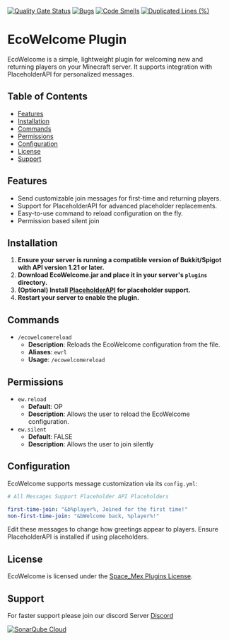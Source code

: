 [![Quality Gate Status](https://sonarcloud.io/api/project_badges/measure?project=spacemex_EcoWelcome&metric=alert_status)](https://sonarcloud.io/summary/new_code?id=spacemex_EcoWelcome)
[![Bugs](https://sonarcloud.io/api/project_badges/measure?project=spacemex_EcoWelcome&metric=bugs)](https://sonarcloud.io/summary/new_code?id=spacemex_EcoWelcome)
[![Code Smells](https://sonarcloud.io/api/project_badges/measure?project=spacemex_EcoWelcome&metric=code_smells)](https://sonarcloud.io/summary/new_code?id=spacemex_EcoWelcome)
[![Duplicated Lines (%)](https://sonarcloud.io/api/project_badges/measure?project=spacemex_EcoWelcome&metric=duplicated_lines_density)](https://sonarcloud.io/summary/new_code?id=spacemex_EcoWelcome)
# EcoWelcome Plugin

EcoWelcome is a simple, lightweight plugin for welcoming new and returning players on your Minecraft server. It supports integration with PlaceholderAPI for personalized messages.

## Table of Contents

- [Features](#features)
- [Installation](#installation)
- [Commands](#commands)
- [Permissions](#permissions)
- [Configuration](#configuration)
- [License](#license)
- [Support](#Support)

## Features

- Send customizable join messages for first-time and returning players.
- Support for PlaceholderAPI for advanced placeholder replacements.
- Easy-to-use command to reload configuration on the fly.
- Permission based silent join

## Installation

1. **Ensure your server is running a compatible version of Bukkit/Spigot with API version 1.21 or later.**
2. **Download EcoWelcome.jar and place it in your server's `plugins` directory.**
3. **(Optional) Install [PlaceholderAPI](https://www.spigotmc.org/resources/placeholderapi.6245/) for placeholder support.**
4. **Restart your server to enable the plugin.**

## Commands

- `/ecowelcomereload`
    - **Description**: Reloads the EcoWelcome configuration from the file.
    - **Aliases**: `ewrl`
    - **Usage**: `/ecowelcomereload`

## Permissions

- `ew.reload`
    - **Default**: OP
    - **Description**: Allows the user to reload the EcoWelcome configuration.
- `ew.silent`
  - **Default**: FALSE
  - **Description**: Allows the user to join silently

## Configuration

EcoWelcome supports message customization via its `config.yml`:

```yaml
# All Messages Support Placeholder API Placeholders

first-time-join: "&b%player%, Joined for the first time!"
non-first-time-join: "&bWelcome back, %player%!"
```

Edit these messages to change how greetings appear to players. Ensure PlaceholderAPI is installed if using placeholders.

## License

EcoWelcome is licensed under the [Space_Mex Plugins License](LICENSE.md).

## Support

For faster support please join our discord Server [Discord](https://discord.gg/4CpNvfZBZN)

[![SonarQube Cloud](https://sonarcloud.io/images/project_badges/sonarcloud-light.svg)](https://sonarcloud.io/summary/new_code?id=spacemex_EcoWelcome)

